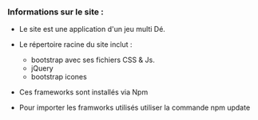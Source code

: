 ### Informations sur le site :
* Le site est une application d'un jeu multi Dé.
* Le répertoire racine du site inclut :
  * bootstrap avec ses fichiers CSS & Js.
  * jQuery 
  * bootstrap icones 
  
  
* Ces frameworks sont installés via Npm
* Pour importer les framworks utilisés utiliser la commande npm update 

